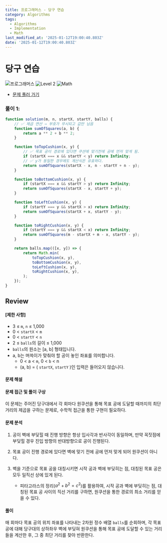 ```yaml
---
title: 프로그래머스 - 당구 연습
category: Algorithms
tags:
  - Algorithms
  - Implementation
  - Math
last_modified_at: '2025-01-12T19:00:40.803Z'
date: '2025-01-12T19:00:40.803Z'
---
```


# 당구 연습

<img src="https://img.shields.io/badge/-프로그래머스-1e2a3c" alt="프로그래머스"/> <img src="https://img.shields.io/badge/-Level 2-green" alt="Level 2"/> <img src="https://img.shields.io/badge/-Math-rosybrown" alt="Math"/> 

- [문제 풀러 가기](https://school.programmers.co.kr/learn/courses/30/lessons/169198)

### 풀이 1: 

```js
function solution(m, n, startX, startY, balls) {
    // ✅ 제곱 연산 → 부호가 무시되고 값만 남음 
    function sumOfSquares(a, b) {
        return a ** 2 + b ** 2;
    }

    function toTopCushion(x, y) {
        // ✅ 목표 공이 경로에 있다면 쿠션에 맞기전에 공에 먼저 맞게 됨.
        if (startX === x && startY < y) return Infinity; 
        // ✅ y가 동일한 경우에도 계산식은 유효하다.
        return sumOfSquares(startX - x, n - startY + n - y);
    }

    function toBottomCushion(x, y) {
        if (startX === x && startY > y) return Infinity; 
        return sumOfSquares(startX - x, startY + y);
    }

    function toLeftCushion(x, y) {
        if (startY === y && startX > x) return Infinity; 
        return sumOfSquares(startX + x, startY - y);
    }

    function toRightCushion(x, y) {
        if (startY === y && startX < x) return Infinity; 
        return sumOfSquares(m - startX + m - x, startY - y);
    }

    return balls.map(([x, y]) => {
        return Math.min(
            toTopCushion(x, y),
            toBottomCushion(x, y),
            toLeftCushion(x, y),
            toRightCushion(x, y),
        );
    });
}
```

## Review 
#### [제한 사항]
- 3 ≤ `m`, `n` ≤ 1,000
- 0 < `startX` < `m`
- 0 < `startY` < `n`
- 2 ≤ `balls`의 길이 ≤ 1,000
- `balls`의 원소는 [a, b] 형태입니다.
- a, b는 머쓱이가 맞춰야 할 공이 놓인 좌표를 의미합니다.
    - 0 < a < `m`, 0 < `b` < n
    - (a, b) = ( `startX`, `startY` )인 입력은 들어오지 않습니다.

#### 문제 해설

#### 문제 접근 및 풀이 구상 

이 문제는 주어진 당구대에서 각 회마다 원쿠션을 통해 목표 공에 도달할 때까지의 최단 거리의 제곱을 구하는 문제로, 수학적 접근을 통한 구현이 필요하다.

#### 문제 분석

1. 공이 벽에 부딪힐 때 진행 방향은 항상 입사각과 반사각이 동일하며, 만약 꼭짓점에 부딪힐 경우 진입 방향의 반대방향으로 공이 진행된다. 

2. 목표 공이 진행 경로에 있다면 벽에 맞기 전에 공에 먼저 맞게 되어 원쿠션이 아니다.

3. 벽을 기준으로 목표 공을 대칭시키면 시작 공과 벽에 부딪히는 점, 대칭된 목표 공은 모두 일직선 상에 있게 된다. 
    - 피타고라스의 정리($a^2 + b^2 = c^2$)를 활용하여, 시작 공과 벽에 부딪히는 점, 대칭된 목표 공 사이의 직선 거리를 구하면, 원쿠션을 통한 경로의 최소 거리를 얻을 수 있다.

#### 풀이 

매 회마다 목표 공의 위치 좌표를 나타내는 2차원 정수 배열 `balls`를 순회하며, 각 목표 공에 대해 당구대의 상하좌우 벽에 부딪혀 원쿠션을 통해 목표 공에 도달할 수 있는 거리들을 계산한 후, 그 중 최단 거리를 찾아 반환한다.
